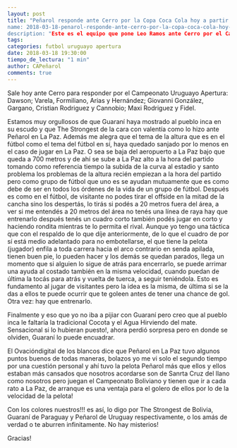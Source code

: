 ```yaml
---
layout: post
title: "Peñarol responde ante Cerro por la Copa Coca Cola hoy a partir de las 17:30 hora uruguaya (Suspendido)
name: 2018-03-18-penarol-responde-ante-cerro-por-la-copa-coca-cola-hoy-a-partir-de-las-17-30
description: "Este es el equipo que pone Leo Ramos ante Cerro por el Campeonato Uruguayo 2018"
tags:
categories: futbol uruguayo apertura
date: 2018-03-18 19:30:00
tiempo_de_lectura: "1 min"
author: CAPeñarol
comments: true
---
```


Sale hoy ante Cerro para responder por el Campeonato Uruguayo Apertura: Dawson; Varela, Formiliano, Arias y Hernández; Giovanni González, Gargano, Cristian Rodriguez y Cannobio; Maxi Rodriguez y Fidel.

Estamos muy orgullosos de que Guaraní haya mostrado al pueblo inca en su escudo y que The Strongest de la cara con valentía como lo hizo ante Peñarol en La Paz. Además me alegra que el tema de la altura que es en el fútbol como el tema del fútbol en sí, haya quedado sanjado por lo menos en el caso de jugar en La Paz. O sea se baja del aeropuerto a La Paz bajo que queda a 700 metros y de ahí se sube a La Paz alto a la hora del partido tomando como referencia tiempo la subida de la curva al estadio y santo problema los problemas de la altura recién empiezan a la hora del partido pero como grupo de fútbol que uno es se ayudan mutuamente que es como debe de ser en todos los órdenes de la vida de un grupo de fútbol. Después es como en el fútbol, de visitante no podes tirar el offside en la mitad de la cancha sino los despertás, lo tirás si podés a 20 metros fuera del área, a ver si me entendés a 20 metros del área no tenés una línea de raya hay que entrenarlo después tenés un cuadro corto también podés jugar en corto y haciendo rondita mientras te lo permita el rival. Aunque yo tengo una táctica que con el respaldo de lo que díje anteriormente, de lo que el cuadro de por sí está medio adelantado para no embotellarse, el que tiene la pelota (jugador) enfila a toda carrera hacia el arco contrario en senda apilada, tienen buen pie, lo pueden hacer y los demás se quedan parados, llega un momento que si alguien lo sigue de atrás para encerrarlo, se puede arrimar una ayuda al costado también en la misma velocidad, cuando puedan de última la tocás para atrás y vuelta de tuerca, a seguir teniéndola. Esto es fundamento al jugar de visitantes pero la idea es la misma, de última si se la das a ellos te puede ocurrir que te goleen antes de tener una chance de gol. Otra vez: hay que entrenarlo.


Finalmente y eso que yo no iba a pijiar con Guaraní pero creo que al pueblo inca le faltaría la tradicional Cocota y el Agua Hirviendo del mate. Sensacional si lo hubieran puesto!, ahora perdió sorpresa pero en donde se olviden, Guaraní lo puede encuadrar. 

El Ovacióndigital de los blancos dice que Peñarol en La Paz tuvo algunos puntos buenos de todas maneras, bolazos yo me vi solo el segundo tiempo por una cuestión personal y ahí tuvo la pelota Peñarol más que ellos y ellos estaban más cansados que nosotros acordarse son de Sanrta Cruz del llano como nosotros pero juegan el Campeonato Boliviano y tienen que ir a cada rato a La Paz, de arranque es una ventaja para el golero de ellos por lo de la velocidad de la pelota!

Con los colores nuestros!!! es así, lo digo por The Strongest de Bolivia, Guaraní de Paraguay y Peñarol de Uruguay respectivamente, o los amás de verdad o te aburren infinitamente. No hay misterios!

Gracias!  







 



